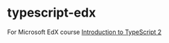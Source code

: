 # typescript-edx
For Microsoft EdX course [Introduction to TypeScript 2](https://courses.edx.org/courses/course-v1:Microsoft+DEV273x+2T2018/course/)
